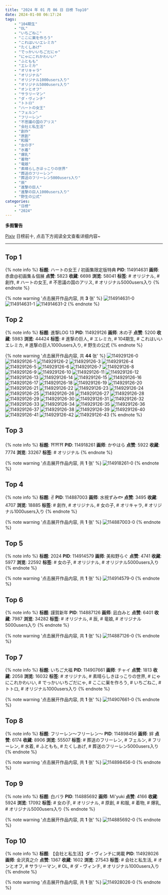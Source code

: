 ```yaml
---
title: "2024 年 01 月 06 日 日榜 Top10"
date: 2024-01-08 06:17:24
tags:
    - "104期生"
    - "OL"
    - "いちごねこ"
    - "ここに巣を作ろう"
    - "これはいいエレミカ"
    - "たくしあげ"
    - "でっかいいちごだにゃ"
    - "にゃにこれかわいい"
    - "ふともも"
    - "エレミカ"
    - "オリキャラ"
    - "オリジナル"
    - "オリジナル1000users入り"
    - "オリジナル5000users入り"
    - "オンとオフ"
    - "サラリーマン"
    - "ダ・ヴィンチ"
    - "トトロ"
    - "ハートの女王"
    - "フェルン"
    - "フリーレン"
    - "不思議の国のアリス"
    - "会社と私生活"
    - "創作"
    - "原創"
    - "和服"
    - "女の子"
    - "水着"
    - "爆乳"
    - "着物"
    - "竜娘"
    - "素晴らしきほっこりの世界"
    - "葬送のフリーレン"
    - "葬送のフリーレン5000users入り"
    - "辰"
    - "進撃の巨人"
    - "進撃の巨人1000users入り"
    - "野生の公式"
categories:
    - "日榜"
    - "2024"
---
```


<i class="fa fa-triangle-exclamation"></i>**多图警告**<i class="fa fa-triangle-exclamation"></i>

[Pixiv](https://www.pixiv.net/) 日榜前十, 点击下方阅读全文查看详细内容~

<!-- more -->

---

## Top 1

{% note info %}
**标题**: ハートの女王 / 初画集限定版特典
**PID**: 114914631 **画师**: 赤倉@初画集＆個展
**点赞**: 5823 **收藏**: 6698 **浏览**: 58041
**标签**: # オリジナル, # 創作, # ハートの女王, # 不思議の国のアリス, # オリジナル5000users入り
{% endnote %}

{% note warning '点击展开作品内容, 共 **3** 张' %}
![114914631-0](https://i.pixiv.re/img-original/img/2024/01/06/00/01/07/114914631_p0.jpg)
![114914631-1](https://i.pixiv.re/img-original/img/2024/01/06/00/01/07/114914631_p1.jpg)
![114914631-2](https://i.pixiv.re/img-original/img/2024/01/06/00/01/07/114914631_p2.jpg)
{% endnote %}

## Top 2

{% note info %}
**标题**: 進撃LOG 13
**PID**: 114929126 **画师**: 木の子
**点赞**: 5200 **收藏**: 5983 **浏览**: 44424
**标签**: # 進撃の巨人, # エレミカ, # 104期生, # これはいいエレミカ, # 進撃の巨人1000users入り, # 野生の公式
{% endnote %}

{% note warning '点击展开作品内容, 共 **44** 张' %}
![114929126-0](https://i.pixiv.re/img-original/img/2024/01/06/14/07/11/114929126_p0.jpg)
![114929126-1](https://i.pixiv.re/img-original/img/2024/01/06/14/07/11/114929126_p1.jpg)
![114929126-2](https://i.pixiv.re/img-original/img/2024/01/06/14/07/11/114929126_p2.jpg)
![114929126-3](https://i.pixiv.re/img-original/img/2024/01/06/14/07/11/114929126_p3.jpg)
![114929126-4](https://i.pixiv.re/img-original/img/2024/01/06/14/07/11/114929126_p4.jpg)
![114929126-5](https://i.pixiv.re/img-original/img/2024/01/06/14/07/11/114929126_p5.jpg)
![114929126-6](https://i.pixiv.re/img-original/img/2024/01/06/14/07/11/114929126_p6.jpg)
![114929126-7](https://i.pixiv.re/img-original/img/2024/01/06/14/07/11/114929126_p7.jpg)
![114929126-8](https://i.pixiv.re/img-original/img/2024/01/06/14/07/11/114929126_p8.jpg)
![114929126-9](https://i.pixiv.re/img-original/img/2024/01/06/14/07/11/114929126_p9.jpg)
![114929126-10](https://i.pixiv.re/img-original/img/2024/01/06/14/07/11/114929126_p10.jpg)
![114929126-11](https://i.pixiv.re/img-original/img/2024/01/06/14/07/11/114929126_p11.jpg)
![114929126-12](https://i.pixiv.re/img-original/img/2024/01/06/14/07/11/114929126_p12.jpg)
![114929126-13](https://i.pixiv.re/img-original/img/2024/01/06/14/07/11/114929126_p13.jpg)
![114929126-14](https://i.pixiv.re/img-original/img/2024/01/06/14/07/11/114929126_p14.jpg)
![114929126-15](https://i.pixiv.re/img-original/img/2024/01/06/14/07/11/114929126_p15.jpg)
![114929126-16](https://i.pixiv.re/img-original/img/2024/01/06/14/07/11/114929126_p16.jpg)
![114929126-17](https://i.pixiv.re/img-original/img/2024/01/06/14/07/11/114929126_p17.jpg)
![114929126-18](https://i.pixiv.re/img-original/img/2024/01/06/14/07/11/114929126_p18.jpg)
![114929126-19](https://i.pixiv.re/img-original/img/2024/01/06/14/07/11/114929126_p19.jpg)
![114929126-20](https://i.pixiv.re/img-original/img/2024/01/06/14/07/11/114929126_p20.jpg)
![114929126-21](https://i.pixiv.re/img-original/img/2024/01/06/14/07/11/114929126_p21.jpg)
![114929126-22](https://i.pixiv.re/img-original/img/2024/01/06/14/07/11/114929126_p22.jpg)
![114929126-23](https://i.pixiv.re/img-original/img/2024/01/06/14/07/11/114929126_p23.jpg)
![114929126-24](https://i.pixiv.re/img-original/img/2024/01/06/14/07/11/114929126_p24.jpg)
![114929126-25](https://i.pixiv.re/img-original/img/2024/01/06/14/07/11/114929126_p25.jpg)
![114929126-26](https://i.pixiv.re/img-original/img/2024/01/06/14/07/11/114929126_p26.jpg)
![114929126-27](https://i.pixiv.re/img-original/img/2024/01/06/14/07/11/114929126_p27.jpg)
![114929126-28](https://i.pixiv.re/img-original/img/2024/01/06/14/07/11/114929126_p28.jpg)
![114929126-29](https://i.pixiv.re/img-original/img/2024/01/06/14/07/11/114929126_p29.jpg)
![114929126-30](https://i.pixiv.re/img-original/img/2024/01/06/14/07/11/114929126_p30.jpg)
![114929126-31](https://i.pixiv.re/img-original/img/2024/01/06/14/07/11/114929126_p31.jpg)
![114929126-32](https://i.pixiv.re/img-original/img/2024/01/06/14/07/11/114929126_p32.jpg)
![114929126-33](https://i.pixiv.re/img-original/img/2024/01/06/14/07/11/114929126_p33.jpg)
![114929126-34](https://i.pixiv.re/img-original/img/2024/01/06/14/07/11/114929126_p34.jpg)
![114929126-35](https://i.pixiv.re/img-original/img/2024/01/06/14/07/11/114929126_p35.jpg)
![114929126-36](https://i.pixiv.re/img-original/img/2024/01/06/14/07/11/114929126_p36.jpg)
![114929126-37](https://i.pixiv.re/img-original/img/2024/01/06/14/07/11/114929126_p37.jpg)
![114929126-38](https://i.pixiv.re/img-original/img/2024/01/06/14/07/11/114929126_p38.jpg)
![114929126-39](https://i.pixiv.re/img-original/img/2024/01/06/14/07/11/114929126_p39.jpg)
![114929126-40](https://i.pixiv.re/img-original/img/2024/01/06/14/07/11/114929126_p40.jpg)
![114929126-41](https://i.pixiv.re/img-original/img/2024/01/06/14/07/11/114929126_p41.jpg)
![114929126-42](https://i.pixiv.re/img-original/img/2024/01/06/14/07/11/114929126_p42.jpg)
![114929126-43](https://i.pixiv.re/img-original/img/2024/01/06/14/07/11/114929126_p43.jpg)
{% endnote %}

## Top 3

{% note info %}
**标题**: ⛩⛩⛩
**PID**: 114918261 **画师**: かやはら
**点赞**: 5922 **收藏**: 7774 **浏览**: 33267
**标签**: # オリジナル
{% endnote %}

{% note warning '点击展开作品内容, 共 **1** 张' %}
![114918261-0](https://i.pixiv.re/img-original/img/2024/01/06/01/57/00/114918261_p0.png)
{% endnote %}

## Top 4

{% note info %}
**标题**: ✌️
**PID**: 114887003 **画师**: 水視ずみ🐟
**点赞**: 3495 **收藏**: 4707 **浏览**: 18885
**标签**: # 創作, # オリジナル, # 女の子, # オリキャラ, # オリジナル1000users入り
{% endnote %}

{% note warning '点击展开作品内容, 共 **1** 张' %}
![114887003-0](https://i.pixiv.re/img-original/img/2024/01/05/00/32/45/114887003_p0.png)
{% endnote %}

## Top 5

{% note info %}
**标题**: 2024
**PID**: 114914579 **画师**: 美和野らぐ
**点赞**: 4741 **收藏**: 5977 **浏览**: 22592
**标签**: # 女の子, # オリジナル, # オリジナル5000users入り
{% endnote %}

{% note warning '点击展开作品内容, 共 **1** 张' %}
![114914579-0](https://i.pixiv.re/img-original/img/2024/01/06/00/03/42/114914579_p0.png)
{% endnote %}

## Top 6

{% note info %}
**标题**: 謹賀新年
**PID**: 114887126 **画师**: 凪白みと
**点赞**: 6401 **收藏**: 7987 **浏览**: 34282
**标签**: # オリジナル, # 辰, # 竜娘, # オリジナル5000users入り
{% endnote %}

{% note warning '点击展开作品内容, 共 **1** 张' %}
![114887126-0](https://i.pixiv.re/img-original/img/2024/01/05/00/36/37/114887126_p0.png)
{% endnote %}

## Top 7

{% note info %}
**标题**: いちご大福
**PID**: 114907661 **画师**: チャイ
**点赞**: 1813 **收藏**: 2058 **浏览**: 16032
**标签**: # オリジナル, # 素晴らしきほっこりの世界, # にゃにこれかわいい, # でっかいいちごだにゃ, # ここに巣を作ろう, # いちごねこ, # トトロ, # オリジナル1000users入り
{% endnote %}

{% note warning '点击展开作品内容, 共 **1** 张' %}
![114907661-0](https://i.pixiv.re/img-original/img/2024/01/05/20/39/22/114907661_p0.png)
{% endnote %}

## Top 8

{% note info %}
**标题**: フリーレン〜フリーレン〜
**PID**: 114898456 **画师**: 絆
**点赞**: 6174 **收藏**: 8906 **浏览**: 55507
**标签**: # 葬送のフリーレン, # フェルン, # フリーレン, # 水着, # ふともも, # たくしあげ, # 葬送のフリーレン5000users入り
{% endnote %}

{% note warning '点击展开作品内容, 共 **1** 张' %}
![114898456-0](https://i.pixiv.re/img-original/img/2024/01/05/13/40/08/114898456_p0.jpg)
{% endnote %}

## Top 9

{% note info %}
**标题**: 白バラ
**PID**: 114885692 **画师**: Mi'yuki
**点赞**: 4166 **收藏**: 5924 **浏览**: 17092
**标签**: # 女の子, # オリジナル, # 原創, # 和服, # 着物, # 爆乳, # オリジナル5000users入り
{% endnote %}

{% note warning '点击展开作品内容, 共 **1** 张' %}
![114885692-0](https://i.pixiv.re/img-original/img/2024/01/05/00/00/22/114885692_p0.png)
{% endnote %}

## Top 10

{% note info %}
**标题**: 【会社と私生活】ダ・ヴィンチに掲載
**PID**: 114928026 **画师**: 金沢真之介
**点赞**: 1367 **收藏**: 1602 **浏览**: 27543
**标签**: # 会社と私生活, # オンとオフ, # サラリーマン, # OL, # ダ・ヴィンチ, # オリジナル1000users入り
{% endnote %}

{% note warning '点击展开作品内容, 共 **1** 张' %}
![114928026-0](https://i.pixiv.re/img-original/img/2024/01/06/13/08/34/114928026_p0.jpg)
{% endnote %}
